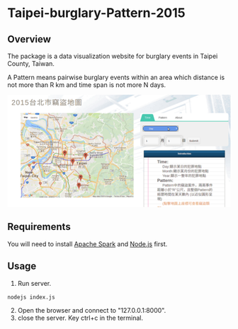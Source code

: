# Taipei-burglary-Pattern-2015

Overview
--------
The package is a data visualization website for burglary events in Taipei County, Taiwan.

A Pattern means pairwise burglary events within an area which distance is not more than R
 km and time span is not more N days.

 ![image](https://github.com/ggary9424/Taipei-Burglary-Pattern-2015/blob/master/demo.gif)

Requirements
--------
You will need to install [Apache Spark](http://spark.apache.org/downloads.html) and 
[Node.js](https://nodejs.org/en/) first.

Usage
--------
1. Run server.
```bash
nodejs index.js
```
2. Open the browser and connect to "127.0.0.1:8000".
3. close the server.
Key ctrl+c in the terminal.